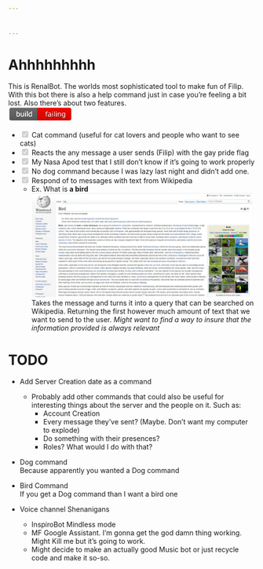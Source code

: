 ```yaml
---


---
```


<h1 id="ahhhhhhhhh">Ahhhhhhhhh</h1>
<p>This is RenalBot. The worlds most sophisticated tool to make fun of Filip. With this bot there is also a help command just in case you’re feeling a bit lost. Also there’s about two features.<br>
<img src="https://github.com/Dereekk/okay/blob/master/failing.png?raw=true" alt="Build Failing" title="Failing" width="130"></p>
<ul>
<li class="task-list-item"><input type="checkbox" class="task-list-item-checkbox" checked="true" disabled=""> Cat command (useful for cat lovers and people who want to see<br>
cats)</li>
<li class="task-list-item"><input type="checkbox" class="task-list-item-checkbox" checked="true" disabled=""> Reacts the any message a user sends (Filip) with the gay pride flag</li>
<li class="task-list-item"><input type="checkbox" class="task-list-item-checkbox" checked="true" disabled=""> My Nasa Apod test that I still don’t know if it’s going to work properly</li>
<li class="task-list-item"><input type="checkbox" class="task-list-item-checkbox" checked="true" disabled=""> No dog command because I was lazy last night and didn’t add one.</li>
<li class="task-list-item"><input type="checkbox" class="task-list-item-checkbox" checked="true" disabled=""> Respond of to messages with text from Wikipedia
<ul>
<li>Ex. What is <strong>a bird</strong><br>
<img src="https://github.com/Dereekk/okay/blob/master/Annotation%202019-10-18%20223408.jpg?raw=true%22" alt="Build Failing" width="450"><br>
Takes the message and turns it into a query that can be searched on Wikipedia. Returning the first however much amount of text that we want to send to the user. <em>Might want to find a way to insure that the information provided is always relevant</em></li>
</ul>
</li>
</ul>
<h1 id="todo">TODO</h1>
<ul>
<li>
<p>Add Server Creation date as a command</p>
<ul>
<li>Probably add other commands that could also be useful for interesting things about the server and the people on it. Such as:
<ul>
<li>Account Creation</li>
<li>Every message they’ve sent? (Maybe. Don’t want my computer to explode)</li>
<li>Do something with their presences?</li>
<li>Roles? What would I do with that?</li>
</ul>
</li>
</ul>
</li>
<li>
<p>Dog command<br>
Because apparently you wanted a Dog command</p>
</li>
<li>
<p>Bird Command<br>
If you get a Dog command than I want a bird one</p>
</li>
<li>
<p>Voice channel Shenanigans</p>
<ul>
<li>InspiroBot Mindless mode</li>
<li>MF Google Assistant. I’m gonna get the god damn thing working.<br>
Might Kill me but it’s going to work.</li>
<li>Might decide to make an actually good Music bot or just recycle code and make it so-so.</li>
</ul>
</li>
</ul>


